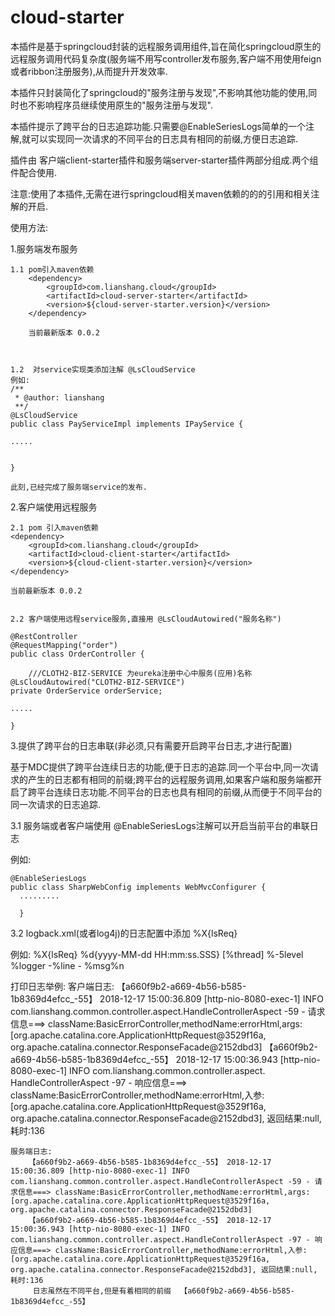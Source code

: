 # cloud-starter

本插件是基于springcloud封装的远程服务调用组件,旨在简化springcloud原生的远程服务调用代码复杂度(服务端不用写controller发布服务,客户端不用使用feign或者ribbon注册服务),从而提升开发效率.

本插件只封装简化了springcloud的"服务注册与发现",不影响其他功能的使用,同时也不影响程序员继续使用原生的"服务注册与发现".

本插件提示了跨平台的日志追踪功能.只需要@EnableSeriesLogs简单的一个注解,就可以实现同一次请求的不同平台的日志具有相同的前缀,方便日志追踪.

插件由 客户端client-starter插件和服务端server-starter插件两部分组成.两个组件配合使用.

注意:使用了本插件,无需在进行springcloud相关maven依赖的的的引用和相关注解的开启.           



使用方法:

1.服务端发布服务

	1.1 pom引入maven依赖   
		<dependency>
			<groupId>com.lianshang.cloud</groupId>
			<artifactId>cloud-server-starter</artifactId>
			<version>${cloud-server-starter.version}</version>
		</dependency>

		当前最新版本 0.0.2



	1.2  对service实现类添加注解 @LsCloudService
	例如:
	/**
	 * @author: lianshang
	 **/
	@LsCloudService
	public class PayServiceImpl implements IPayService {

	.....


	}

	此刻,已经完成了服务端service的发布.



2.客户端使用远程服务

	2.1 pom 引入maven依赖
	<dependency>
		<groupId>com.lianshang.cloud</groupId>
		<artifactId>cloud-client-starter</artifactId>
		<version>${cloud-client-starter.version}</version>
	</dependency>

	当前最新版本 0.0.2


	2.2 客户端使用远程service服务,直接用 @LsCloudAutowired("服务名称")

	@RestController
	@RequestMapping("order")
	public class OrderController {

        ///CLOTH2-BIZ-SERVICE 为eureka注册中心中服务(应用)名称
  	@LsCloudAutowired("CLOTH2-BIZ-SERVICE")
  	private OrderService orderService;

  	.....

  	}



3.提供了跨平台的日志串联(非必须,只有需要开启跨平台日志,才进行配置)

  基于MDC提供了跨平台连续日志的功能,便于日志的追踪.同一个平台中,同一次请求的产生的日志都有相同的前缀;跨平台的远程服务调用,如果客户端和服务端都开启了跨平台连续日志功能.不同平台的日志也具有相同的前缀,从而便于不同平台的同一次请求的日志追踪.

  3.1 服务端或者客户端使用 @EnableSeriesLogs注解可以开启当前平台的串联日志

  例如:

  	@EnableSeriesLogs
	public class SharpWebConfig implements WebMvcConfigurer {
      .........

      }



  3.2 logback.xml(或者log4j)的日志配置中添加 %X{lsReq}
  
  例如:
   <appender name="STDOUT" class="ch.qos.logback.core.ConsoleAppender">
        <encoder class="ch.qos.logback.classic.encoder.PatternLayoutEncoder">
            <pattern>%X{lsReq} %d{yyyy-MM-dd HH:mm:ss.SSS} [%thread] %-5level %logger -%line - %msg%n</pattern>
        </encoder>
    </appender>
    
    
  打印日志举例:
	  客户端日志:
	 【a660f9b2-a669-4b56-b585-1b8369d4efcc_-55】 2018-12-17 15:00:36.809 [http-nio-8080-exec-1] INFO  com.lianshang.common.controller.aspect.HandleControllerAspect -59 - 请求信息===> className:BasicErrorController,methodName:errorHtml,args:[org.apache.catalina.core.ApplicationHttpRequest@3529f16a, org.apache.catalina.connector.ResponseFacade@2152dbd3]
	 【a660f9b2-a669-4b56-b585-1b8369d4efcc_-55】 2018-12-17 15:00:36.943 [http-nio-8080-exec-1] INFO  com.lianshang.common.controller.aspect.	  HandleControllerAspect -97 - 响应信息===> className:BasicErrorController,methodName:errorHtml,入参:[org.apache.catalina.core.ApplicationHttpRequest@3529f16a, org.apache.catalina.connector.ResponseFacade@2152dbd3], 返回结果:null, 耗时:136


    服务端日志:
    	【a660f9b2-a669-4b56-b585-1b8369d4efcc_-55】 2018-12-17 15:00:36.809 [http-nio-8080-exec-1] INFO  com.lianshang.common.controller.aspect.HandleControllerAspect -59 - 请求信息===> className:BasicErrorController,methodName:errorHtml,args:[org.apache.catalina.core.ApplicationHttpRequest@3529f16a, org.apache.catalina.connector.ResponseFacade@2152dbd3]
    	【a660f9b2-a669-4b56-b585-1b8369d4efcc_-55】 2018-12-17 15:00:36.943 [http-nio-8080-exec-1] INFO  com.lianshang.common.controller.aspect.HandleControllerAspect -97 - 响应信息===> className:BasicErrorController,methodName:errorHtml,入参:[org.apache.catalina.core.ApplicationHttpRequest@3529f16a, org.apache.catalina.connector.ResponseFacade@2152dbd3], 返回结果:null, 耗时:136
    	 日志虽然在不同平台,但是有着相同的前缀  【a660f9b2-a669-4b56-b585-1b8369d4efcc_-55】

